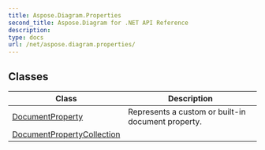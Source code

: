 ```yaml
---
title: Aspose.Diagram.Properties
second_title: Aspose.Diagram for .NET API Reference
description: 
type: docs
url: /net/aspose.diagram.properties/
---
```



## Classes

| Class | Description |
| --- | --- |
| [DocumentProperty](./documentproperty/) | Represents a custom or built-in document property. |
| [DocumentPropertyCollection](./documentpropertycollection/) |  |


